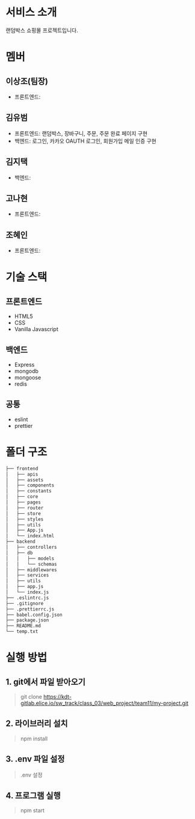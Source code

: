 # 서비스 소개

랜덤박스 쇼핑몰 프로젝트입니다.

# 멤버

## 이상조(팀장)

- 프론트엔드:

## 김유범

- 프론트엔드: 랜덤박스, 장바구니, 주문, 주문 완료 페이지 구현
- 백엔드: 로그인, 카카오 OAUTH 로그인, 회원가입 메일 인증 구현

## 김지택

- 백엔드:

## 고나현

- 프론트엔드:

## 조혜인

- 프론트엔드:

# 기술 스택

## 프론트엔드

- HTML5
- CSS
- Vanilla Javascript

## 백엔드

- Express
- mongodb
- mongoose
- redis

## 공통

- eslint
- prettier

# 폴더 구조

```bash
├── frontend
│   ├── apis
│   ├── assets
│   ├── components
│   ├── constants
│   ├── core
│   ├── pages
│   ├── router
│   ├── store
│   ├── styles
│   ├── utils
│   ├── App.js
│   └── index.html
├── backend
│   ├── controllers
│   ├── db
│   │   ├── models
│   │   └── schemas
│   ├── middlewares
│   ├── services
│   ├── utils
│   ├── app.js
│   └── index.js
├── .eslintrc.js
├── .gitignore
├── .prettierrc.js
├── babel.config.json
├── package.json
├── README.md
└── temp.txt
```

# 실행 방법

## 1. git에서 파일 받아오기

> git clone https://kdt-gitlab.elice.io/sw_track/class_03/web_project/team11/my-project.git

## 2. 라이브러리 설치

> npm install

## 3. .env 파일 설정

> .env 설정

## 4. 프로그램 실행

> npm start
